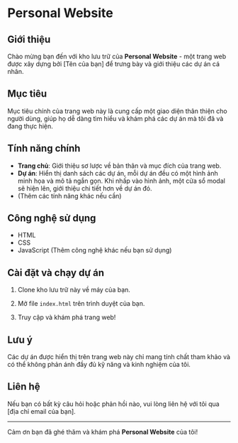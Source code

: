 # Personal Website

## Giới thiệu
Chào mừng bạn đến với kho lưu trữ của **Personal Website** - một trang web được xây dựng bởi [Tên của bạn] để trưng bày và giới thiệu các dự án cá nhân.

## Mục tiêu
Mục tiêu chính của trang web này là cung cấp một giao diện thân thiện cho người dùng, giúp họ dễ dàng tìm hiểu và khám phá các dự án mà tôi đã và đang thực hiện.

## Tính năng chính
- **Trang chủ**: Giới thiệu sơ lược về bản thân và mục đích của trang web.
- **Dự án**: Hiển thị danh sách các dự án, mỗi dự án đều có một hình ảnh minh họa và mô tả ngắn gọn. Khi nhấp vào hình ảnh, một cửa sổ modal sẽ hiện lên, giới thiệu chi tiết hơn về dự án đó.
- (Thêm các tính năng khác nếu cần)

## Công nghệ sử dụng
- HTML
- CSS
- JavaScript
(Thêm công nghệ khác nếu bạn sử dụng)

## Cài đặt và chạy dự án
1. Clone kho lưu trữ này về máy của bạn.

2. Mở file `index.html` trên trình duyệt của bạn.
3. Truy cập và khám phá trang web!

## Lưu ý
Các dự án được hiển thị trên trang web này chỉ mang tính chất tham khảo và có thể không phản ánh đầy đủ kỹ năng và kinh nghiệm của tôi.

## Liên hệ
Nếu bạn có bất kỳ câu hỏi hoặc phản hồi nào, vui lòng liên hệ với tôi qua [địa chỉ email của bạn].

---

Cảm ơn bạn đã ghé thăm và khám phá **Personal Website** của tôi!
